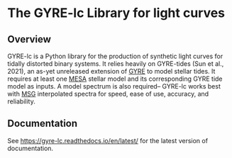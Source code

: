 # The GYRE-lc Library for light curves

## Overview

GYRE-lc is a Python library for the production of synthetic light curves for tidally distorted binary systems. It relies heavily on GYRE-tides (Sun et al., 2021), an as-yet unreleased extension of [GYRE](https://github.com/rhdtownsend/gyre) to model stellar tides. It requires at least one [MESA](https://github.com/MESAHub/mesa) stellar model and its corresponding GYRE tide model as inputs. A model spectrum is also required– GYRE-lc works best with [MSG](https://github.com/rhdtownsend/msg) interpolated spectra for speed, ease of use, accuracy, and reliability.

## Documentation 

See https://gyre-lc.readthedocs.io/en/latest/ for the latest version of documentation. 
